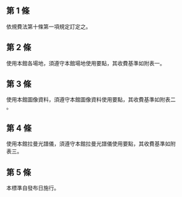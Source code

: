 第 1 條
-------
依規費法第十條第一項規定訂定之。

第 2 條
-------
使用本館各場地，須遵守本館場地使用要點，其收費基準如附表一。

第 3 條
-------
使用本館圖像資料，須遵守本館圖像資料使用要點，其收費基準如附表二  
。

第 4 條
-------
使用本館拉曼光譜儀，須遵守本館拉曼光譜儀使用要點，其收費基準如附  
表三。

第 5 條
-------
本標準自發布日施行。

